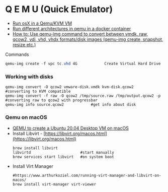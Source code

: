 # Q E M U (Quick Emulator)

- [Run osX in a Qemu/KVM VM](https://github.com/kholia/OSX-KVM)
- [Run different architectures in qemu in a docker container](https://github.com/multiarch/qemu-user-static)
- [How to: Use qemu-img command to convert between vmdk, raw, qcow2, vdi, vhd, vhdx formats/disk images (qemu-img create, snapshot, resize etc.)](https://dannyda.com/2020/06/25/how-to-use-qemu-img-command-to-convert-between-vmdk-raw-qcow2-vdi-vhd-vhdx-formats-disk-images-qemu-img-create-snapshot-resize-etc/)

Commands
````powershell
qemu-img create -f vpc tc.vhd 4G            Create Virtual Hard Drive

````

### Working with disks
````
qemu-img convert -O qcow2 vmware-disk.vmdk kvm-disk.qcow2                 #converting to KVM compatible
qemu-img convert -f raw -O qcow2 /tmp/source.raw /tmp/output.qcow2 -p     #converting raw to qcow2 with progressbar
qemu-img info source.qcow2            #get info about disk
````

### Qemu on macOS
- [QEMU to create a Ubuntu 20.04 Desktop VM on macOS](https://www.arthurkoziel.com/qemu-ubuntu-20-04/)
- Install Libvirt - [https://libvirt.org/macos.html](https://libvirt.org/macos.html)
  ````shell
  brew install libvirt
  libvirtd                      #start manually
  brew services start libvirt   #on system boot
  ````
- Install Virt Manager
  ````shell
  #https://www.arthurkoziel.com/running-virt-manager-and-libvirt-on-macos/
  brew install virt-manager virt-viewer  
  ````
